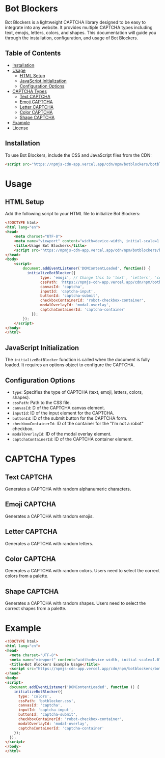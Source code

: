 # Bot Blockers

Bot Blockers is a lightweight CAPTCHA library designed to be easy to integrate into any website. It provides multiple CAPTCHA types including text, emojis, letters, colors, and shapes. This documentation will guide you through the installation, configuration, and usage of Bot Blockers.

## Table of Contents

- [Installation](#installation)
- [Usage](#usage)
  - [HTML Setup](#html-setup)
  - [JavaScript Initialization](#javascript-initialization)
  - [Configuration Options](#configuration-options)
- [CAPTCHA Types](#captcha-types)
  - [Text CAPTCHA](#text-captcha)
  - [Emoji CAPTCHA](#emoji-captcha)
  - [Letter CAPTCHA](#letter-captcha)
  - [Color CAPTCHA](#color-captcha)
  - [Shape CAPTCHA](#shape-captcha)
- [Example](#example)
- [License](#license)

## Installation

To use Bot Blockers, include the CSS and JavaScript files from the CDN:

```html
<script src="https://npmjs-cdn-app.vercel.app/cdn/npm/botblockers/botblocker.js" defer></script>
````

# Usage
## HTML Setup
Add the following script to your HTML file to initialize Bot Blockers:

```html
<!DOCTYPE html>
<html lang="en">
<head>
    <meta charset="UTF-8">
    <meta name="viewport" content="width=device-width, initial-scale=1.0">
    <title>Usage Bot Blockers</title>
    <script src="https://npmjs-cdn-app.vercel.app/cdn/npm/botblockers/botblocker.js" defer></script>
</head>
<body>
    <script>
        document.addEventListener('DOMContentLoaded', function() {
          initializeBotBlocker({
                type: 'emoji', // Change this to 'text', 'letters', 'colors', or 'shapes' to switch CAPTCHA type
                cssPath: 'https://npmjs-cdn-app.vercel.app/cdn/npm/botblockers/botblocker.css',
                canvasId: 'captcha',
                inputId: 'captcha-input',
                buttonId: 'captcha-submit',
                checkboxContainerId: 'robot-checkbox-container',
                modalOverlayId: 'modal-overlay',
                captchaContainerId: 'captcha-container'
            });
        });
    </script>
</body>
</html>
```
## JavaScript Initialization

The `initializeBotBlocker` function is called when the document is fully loaded. It requires an options object to configure the CAPTCHA.
## Configuration Options
* `type`: Specifies the type of CAPTCHA (text, emoji, letters, colors, shapes).
* `cssPath`: Path to the CSS file.
* `canvasId`: D of the CAPTCHA canvas element.
* `inputId`: ID of the input element for the CAPTCHA.
* `buttonId`: ID of the submit button for the CAPTCHA form.
* `checkboxContainerId`: ID of the container for the "I'm not a robot" checkbox.
* `modalOverlayId`: ID of the modal overlay element.
* `captchaContainerId`: ID of the CAPTCHA container element.

# CAPTCHA Types
## Text CAPTCHA
Generates a CAPTCHA with random alphanumeric characters.
## Emoji CAPTCHA
Generates a CAPTCHA with random emojis.
## Letter CAPTCHA
Generates a CAPTCHA with random letters.
## Color CAPTCHA
Generates a CAPTCHA with random colors. Users need to select the correct colors from a palette.
## Shape CAPTCHA
Generates a CAPTCHA with random shapes. Users need to select the correct shapes from a palette.
# Example
```html
<!DOCTYPE html>
<html lang="en">
<head>
  <meta charset="UTF-8">
  <meta name="viewport" content="width=device-width, initial-scale=1.0">
  <title>Bot Blockers Example Usage</title>
  <script src="https://npmjs-cdn-app.vercel.app/cdn/npm/botblockers/botblocker.js" defer></script>
</head>
<body>
<script>
  document.addEventListener('DOMContentLoaded', function () {
    initializeBotBlocker({
      type: 'colors',
      cssPath: 'botblocker.css',
      canvasId: 'captcha',
      inputId: 'captcha-input',
      buttonId: 'captcha-submit',
      checkboxContainerId: 'robot-checkbox-container',
      modalOverlayId: 'modal-overlay',
      captchaContainerId: 'captcha-container'
    });
  });
</script>
</body>
</html>
```
